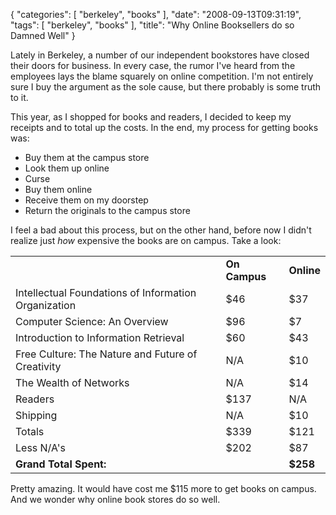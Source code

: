 {
    "categories": [
        "berkeley", 
        "books"
    ], 
    "date": "2008-09-13T09:31:19", 
    "tags": [
        "berkeley", 
        "books"
    ], 
    "title": "Why Online Booksellers do so Damned Well"
}

Lately in Berkeley, a number of our independent bookstores have closed their doors for business. In every case, the rumor I've heard from the employees lays the blame squarely on online competition. I'm not entirely sure I buy the argument as the sole cause, but there probably is some truth to it. 

This year, as I shopped for books and readers, I decided to keep my receipts and to total up the costs. In the end, my process for getting books was:<ul><li>Buy them at the campus store</li><li>Look them up online</li><li>Curse</li><li>Buy them online</li><li>Receive them on my doorstep</li><li>Return the originals to the campus store</li></ul>
I feel a bad about this process, but on the other hand, before now I didn't realize just <i>how</i> expensive the books are on campus. Take a look:
<table>
<tr>
	<td></td>
	<td><strong>On Campus</strong></td>
	<td><strong>Online</strong></td>
</tr>
<tr>
	<td>Intellectual Foundations of Information Organization</td>
	<td>$46</td>
	<td>$37</td>
</tr>
<tr>
	<td>Computer Science: An Overview</td>
	<td>$96</td>
	<td>$7</td>
</tr>
<tr>
	<td>Introduction to Information Retrieval</td>
	<td>$60</td>
	<td>$43</td>
</tr>
<tr>
	<td>Free Culture: The Nature and Future of Creativity</td>
	<td>N/A</td>
	<td>$10</td>
</tr>
<tr>
	<td>The Wealth of Networks</td>
	<td>N/A</td>
	<td>$14</td>
</tr>
<tr>
	<td>Readers</td>
	<td>$137</td>
	<td>N/A</td>
</tr>	
<tr>
	<td>Shipping</td>
	<td>N/A</td>
	<td>$10</td>
</tr>
<tr>
	<td>Totals</td>
	<td>$339</td>
	<td>$121</td>
</tr>
<tr>
	<td>Less N/A's</td>
	<td>$202</td>
	<td>$87</td>
</tr>
<tr>
	<td><strong>Grand Total Spent:</strong></td>
	<td></td>
	<td><strong>$258</strong></td>
</tr>
</table>

Pretty amazing. It would have cost me $115 more to get books on campus. And we wonder why online book stores do so well. <!--break-->